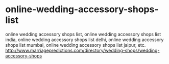 # online-wedding-accessory-shops-list
online wedding accessory shops list, online wedding accessory shops list india, online wedding accessory shops list delhi, online wedding accessory shops list mumbai, online wedding accessory shops list jaipur, etc. http://www.marriagepredictions.com/directory/wedding-shops/wedding-accessory-shops
